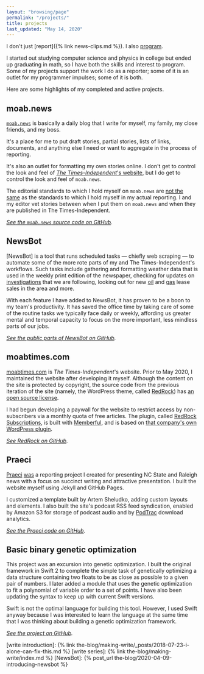 ```yaml
---
layout: "browsing/page"
permalink: "/projects/"
title: projects
last_updated: "May 14, 2020"
---
```


I don't just [report]({% link news-clips.md %}). I also [program](https://github.com/carterpape).

I started out studying computer science and physics in college but ended up graduating in math, so I have both the skills and interest to program. Some of my projects support the work I do as a reporter; some of it is an outlet for my programmer impulses; some of it is both.

Here are some highlights of my completed and active projects.

## moab.news

[`moab.news`](https://moab.news) is basically a daily blog that I write for myself, my family, my close friends, and my boss.

It's a place for me to put draft stories, partial stories, lists of links, documents, and anything else I need or want to aggregate in the process of reporting.

It's also an outlet for formatting my own stories online. I don't get to control the look and feel of [*The Times-Independent*'s website][The Times-Independent], but I do get to control the look and feel of `moab.news`.

The editorial standards to which I hold myself on `moab.news` are [not the same](https://moab.news/what-is-this/) as the standards to which I hold myself in my actual reporting. I and my editor vet stories between when I put them on `moab.news` and when they are published in The Times-Independent.

_[See the `moab.news` source code on GitHub](https://github.com/CarterPape/write)._

## NewsBot

[NewsBot] is a tool that runs scheduled tasks — chiefly web scraping — to automate some of the more rote parts of my and The Times-Independent's workflows. Such tasks include gathering and formatting weather data that is used in the weekly print edition of the newspaper, checking for updates on [investigations](https://www.moabtimes.com/2019/07/08/state-probing-frontier-following-service-complaints/) that we are following, looking out for new [oil](https://www.moabtimes.com/articles/sand-flats-pulled-from-potential-drilling-sites/) and [gas](https://www.moabtimes.com/articles/230-parcels-many-near-arches-canyonlands-up-for-oil-gas-lease-sale/) lease sales in the area and more.

With each feature I have added to NewsBot, it has proven to be a boon to my team's productivity. It has saved the office time by taking care of some of the routine tasks we typically face daily or weekly, affording us greater mental and temporal capacity to focus on the more important, less mindless parts of our jobs.

_[See the public parts of NewsBot on GitHub](https://github.com/CarterPape/NewsBot)._

## moabtimes.com

[moabtimes.com][The Times-Independent] is _The Times-Independent_'s website. Prior to May 2020, I maintained the website after developing it myself. Although the content on the site is protected by copyright, the source code from the previous iteration of the site (namely, the WordPress theme, called [RedRock]) has [an open source license](https://github.com/the-times-independent/RedRock/blob/master/LICENSE.md).

I had begun developing a paywall for the website to restrict access by non-subscribers via a monthly quota of free articles. The plugin, called [RedRock Subscriptions], is built with [Memberful], and is based on [that company's own WordPress plugin](https://wordpress.org/plugins/memberful-wp/).

_[See RedRock on GitHub](https://github.com/the-times-independent/RedRock)._

## Praeci

[Praeci](https://praeci.com) [was](https://praeci.com/praeci-is-defunct) a reporting project I created for presenting NC State and Raleigh news with a focus on succinct writing and attractive presentation. I built the website myself using Jekyll and GitHub Pages.

I customized a template built by Artem Sheludko, adding custom layouts and elements. I also built the site's podcast RSS feed syndication, enabled by Amazon S3 for storage of podcast audio and by [PodTrac](https://analytics.podtrac.com) download analytics.

_[See the Praeci code on GitHub](https://github.com/Praeci/praeci.github.io)._

## Basic binary genetic optimization

This project was an excursion into genetic optimization. I built the original framework in Swift 2 to complete the simple task of genetically optimizing a data structure containing two floats to be as close as possible to a given pair of numbers. I later added a module that uses the genetic optimization to fit a polynomial of variable order to a set of points. I have also been updating the syntax to keep up with current Swift versions.

Swift is not the optimal language for building this tool. However, I used Swift anyway because I was interested to learn the language at the same time that I was thinking about building a genetic optimization framework.

_[See the project on GitHub](https://github.com/CarterPape/Basic-binary-genetic-optimization)._


[Memberful]: https://memberful.com
[RedRock]: https://github.com/the-times-independent/RedRock
[RedRock Subscriptions]: https://github.com/the-times-independent/RedRock-Subscriptions
[The Times-Independent]: https://www.moabtimes.com/
[write introduction]: {% link the-blog/making-write/_posts/2018-07-23-i-alone-can-fix-this.md %}
[write series]: {% link the-blog/making-write/index.md %}
[NewsBot]: {% post_url the-blog/2020-04-09-introducing-newsbot %}
